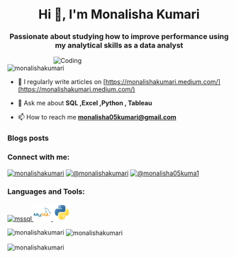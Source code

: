 <h1 align="center">Hi 👋, I'm Monalisha Kumari</h1>
<h3 align="center">Passionate about studying how to improve performance using my analytical skills as a data analyst</h3>
<img align="right" alt="Coding" width="400" src="https://analyticsindiamag.com/wp-content/uploads/2019/02/Digital-Marketing-Write-For-Us.gif">

<p align="left"> <img src="https://komarev.com/ghpvc/?username=monalishakumari&label=Profile%20views&color=0e75b6&style=flat" alt="monalishakumari" /> </p>

- 📝 I regularly write articles on [https://monalishakumari.medium.com/](https://monalishakumari.medium.com/)

- 💬 Ask me about **SQL ,Excel ,Python , Tableau**

- 📫 How to reach me **monalisha05kumari@gmail.com**

### Blogs posts
<!-- BLOG-POST-LIST:START -->
<!-- BLOG-POST-LIST:END -->

<h3 align="left">Connect with me:</h3>
<p align="left">
<a href="https://linkedin.com/in/monalishakumari" target="blank"><img align="center" src="https://raw.githubusercontent.com/rahuldkjain/github-profile-readme-generator/master/src/images/icons/Social/linked-in-alt.svg" alt="monalishakumari" height="30" width="40" /></a>
<a href="https://medium.com/@monalishakumari" target="blank"><img align="center" src="https://raw.githubusercontent.com/rahuldkjain/github-profile-readme-generator/master/src/images/icons/Social/medium.svg" alt="@monalishakumari" height="30" width="40" /></a>
<a href="https://www.hackerrank.com/@monalisha05kuma1" target="blank"><img align="center" src="https://raw.githubusercontent.com/rahuldkjain/github-profile-readme-generator/master/src/images/icons/Social/hackerrank.svg" alt="@monalisha05kuma1" height="30" width="40" /></a>
</p>

<h3 align="left">Languages and Tools:</h3>
<p align="left"> <a href="https://www.microsoft.com/en-us/sql-server" target="_blank" rel="noreferrer"> <img src="https://www.svgrepo.com/show/303229/microsoft-sql-server-logo.svg" alt="mssql" width="40" height="40"/> </a> <a href="https://www.mysql.com/" target="_blank" rel="noreferrer"> <img src="https://raw.githubusercontent.com/devicons/devicon/master/icons/mysql/mysql-original-wordmark.svg" alt="mysql" width="40" height="40"/> </a> <a href="https://www.python.org" target="_blank" rel="noreferrer"> <img src="https://raw.githubusercontent.com/devicons/devicon/master/icons/python/python-original.svg" alt="python" width="40" height="40"/> </a> </p>

<p><img align="left" src="https://github-readme-stats.vercel.app/api/top-langs?username=monalishakumari&show_icons=true&locale=en&layout=compact" alt="monalishakumari" /></p>

<p>&nbsp;<img align="center" src="https://github-readme-stats.vercel.app/api?username=monalishakumari&show_icons=true&locale=en" alt="monalishakumari" /></p>

<p><img align="center" src="https://github-readme-streak-stats.herokuapp.com/?user=monalishakumari&" alt="monalishakumari" /></p>

